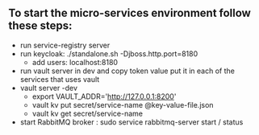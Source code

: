## To start the micro-services environment follow these steps:

- run service-registry server
- run keycloak: ./standalone.sh -Djboss.http.port=8180
  - add users: localhost:8180
- run vault server in dev and copy token value put it in each of the services that uses vault
- vault server -dev 
  - export VAULT_ADDR='http://127.0.0.1:8200' 
  - vault kv put secret/service-name @key-value-file.json 
  - vault kv get secret/service-name
- start RabbitMQ broker : sudo service rabbitmq-server start / status
